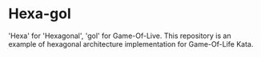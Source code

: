 # Hexa-gol

'Hexa' for 'Hexagonal', 'gol' for Game-Of-Live.
This repository is an example of hexagonal architecture implementation for Game-Of-Life Kata.

